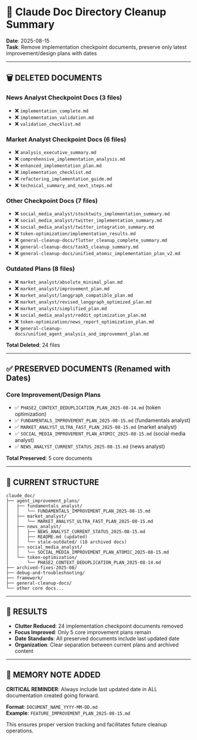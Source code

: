# 🧹 Claude Doc Directory Cleanup Summary

**Date**: 2025-08-15  
**Task**: Remove implementation checkpoint documents, preserve only latest improvement/design plans with dates

---

## 🗑️ **DELETED DOCUMENTS**

### News Analyst Checkpoint Docs (3 files)
- ❌ `implementation_complete.md`
- ❌ `implementation_validation.md` 
- ❌ `validation_checklist.md`

### Market Analyst Checkpoint Docs (6 files)
- ❌ `analysis_executive_summary.md`
- ❌ `comprehensive_implementation_analysis.md`
- ❌ `enhanced_implementation_plan.md`
- ❌ `implementation_checklist.md`
- ❌ `refactoring_implementation_guide.md`
- ❌ `technical_summary_and_next_steps.md`

### Other Checkpoint Docs (7 files)
- ❌ `social_media_analyst/stocktwits_implementation_summary.md`
- ❌ `social_media_analyst/twitter_implementation_summary.md`
- ❌ `social_media_analyst/twitter_integration_summary.md`
- ❌ `token-optimization/implementation_results.md`
- ❌ `general-cleanup-docs/flutter_cleanup_complete_summary.md`
- ❌ `general-cleanup-docs/task5_cleanup_summary.md`
- ❌ `general-cleanup-docs/unified_atomic_implementation_plan_v2.md`

### Outdated Plans (8 files)
- ❌ `market_analyst/absolute_minimal_plan.md`
- ❌ `market_analyst/improvement_plan.md`
- ❌ `market_analyst/langgraph_compatible_plan.md`
- ❌ `market_analyst/revised_langgraph_optimized_plan.md`
- ❌ `market_analyst/simplified_plan.md`
- ❌ `social_media_analyst/reddit_optimization_plan.md`
- ❌ `token-optimization/news_report_optimization_plan.md`
- ❌ `general-cleanup-docs/unified_agent_analysis_and_improvement_plan.md`

**Total Deleted**: 24 files

---

## ✅ **PRESERVED DOCUMENTS (Renamed with Dates)**

### Core Improvement/Design Plans
- ✅ `PHASE2_CONTEXT_DEDUPLICATION_PLAN_2025-08-14.md` (token optimization)
- ✅ `FUNDAMENTALS_IMPROVEMENT_PLAN_2025-08-15.md` (fundamentals analyst)
- ✅ `MARKET_ANALYST_ULTRA_FAST_PLAN_2025-08-15.md` (market analyst)
- ✅ `SOCIAL_MEDIA_IMPROVEMENT_PLAN_ATOMIC_2025-08-15.md` (social media analyst)
- ✅ `NEWS_ANALYST_CURRENT_STATUS_2025-08-15.md` (news analyst)

**Total Preserved**: 5 core documents

---

## 📁 **CURRENT STRUCTURE**

```
claude_doc/
├── agent_improvement_plans/
│   ├── fundamentals_analyst/
│   │   └── FUNDAMENTALS_IMPROVEMENT_PLAN_2025-08-15.md
│   ├── market_analyst/
│   │   └── MARKET_ANALYST_ULTRA_FAST_PLAN_2025-08-15.md
│   ├── news_analyst/
│   │   ├── NEWS_ANALYST_CURRENT_STATUS_2025-08-15.md
│   │   ├── README.md (updated)
│   │   └── stale-outdated/ (18 archived docs)
│   ├── social_media_analyst/
│   │   └── SOCIAL_MEDIA_IMPROVEMENT_PLAN_ATOMIC_2025-08-15.md
│   └── token-optimization/
│       └── PHASE2_CONTEXT_DEDUPLICATION_PLAN_2025-08-14.md
├── archived-fixes-2025-08/
├── debug-and-troubleshooting/
├── framework/
├── general-cleanup-docs/
└── other core docs...
```

---

## 🎯 **RESULTS**

- **Clutter Reduced**: 24 implementation checkpoint documents removed
- **Focus Improved**: Only 5 core improvement plans remain
- **Date Standards**: All preserved documents include last updated date
- **Organization**: Clear separation between current plans and archived content

---

## 📝 **MEMORY NOTE ADDED**

**CRITICAL REMINDER**: Always include last updated date in ALL documentation created going forward.

**Format**: `DOCUMENT_NAME_YYYY-MM-DD.md`  
**Example**: `FEATURE_IMPROVEMENT_PLAN_2025-08-15.md`

This ensures proper version tracking and facilitates future cleanup operations.